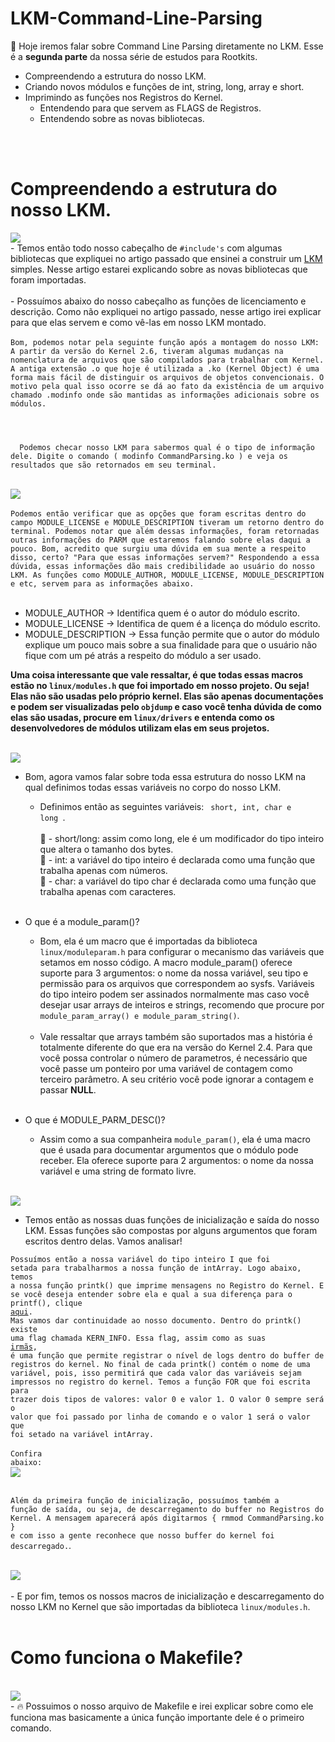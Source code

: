 # LKM-Command-Line-Parsing

  👾 Hoje iremos falar sobre Command Line Parsing diretamente no LKM. Esse é a <b>segunda parte</b> da nossa série de estudos para Rootkits.


  - Compreendendo a estrutura do nosso LKM.
  - Criando novos módulos e funções de int, string, long, array e short.
  - Imprimindo as funções nos Registros do Kernel.
    - Entendendo para que servem as FLAGS de Registros.
    - Entendendo sobre as novas bibliotecas.
<br>
<br>

# Compreendendo a estrutura do nosso LKM.

<img src="https://imgur.com/oAcCbs8.png">
<br>
  - Temos então todo nosso cabeçalho de <code>#include's</code> com algumas bibliotecas que expliquei no artigo passado que ensinei a construir um <a href="https://github.com/MarktwainSTDLL/Linux-Kernel-Module-basic-explanation/">LKM</a> simples. Nesse artigo estarei explicando sobre as novas bibliotecas que foram importadas.
  <br>
  <br>
  - Possuímos abaixo do nosso cabeçalho as funções de licenciamento e descrição. Como não expliquei no artigo passado, nesse artigo irei explicar para que elas servem e como vê-las em nosso LKM montado.
  <br><br>
  <code>Bom, podemos notar pela seguinte função após a montagem do nosso LKM: A partir da versão do Kernel 2.6, tiveram algumas mudanças na nomenclatura de arquivos que são compilados para trabalhar com Kernel. A antiga extensão .o que hoje é utilizada a .ko (Kernel Object) é uma forma mais fácil de distinguir os arquivos de objetos convencionais. O motivo pela qual isso ocorre se dá ao fato da existência de um arquivo chamado .modinfo onde são mantidas as informações adicionais sobre os módulos.
  <br>
  <br>
  Podemos checar nosso LKM para sabermos qual é o tipo de informação dele. Digite o comando ( modinfo CommandParsing.ko ) e veja os resultados que são retornados em seu terminal.
 </code>
 <br>
 <br>
 <img src="https://imgur.com/Ej6qWOt.png">
 <br><br>
 <code>Podemos então verificar que as opções que foram escritas dentro do campo MODULE_LICENSE e MODULE_DESCRIPTION tiveram um retorno dentro do terminal. Podemos notar que além dessas informações, foram retornadas outras informações do PARM que estaremos falando sobre elas daqui a pouco. Bom, acredito que surgiu uma dúvida em sua mente a respeito disso, certo? "Para que essas informações servem?" Respondendo a essa dúvida, essas informações dão mais credibilidade ao usuário do nosso LKM. As funções como MODULE_AUTHOR, MODULE_LICENSE, MODULE_DESCRIPTION e etc, servem para as informações abaixo.</code>
<br><br>

  - MODULE_AUTHOR -> Identifica quem é o autor do módulo escrito.
  - MODULE_LICENSE -> Identifica de quem é a licença do módulo escrito.
  - MODULE_DESCRIPTION -> Essa função permite que o autor do módulo explique um pouco mais sobre a sua finalidade para que o usuário não fique com um pé atrás a respeito do módulo a ser usado.

  <b>Uma coisa interessante que vale ressaltar, é que todas essas macros estão no <code>linux/modules.h</code> que foi importado em nosso projeto. Ou seja! Elas não são usadas pelo próprio kernel. Elas são apenas documentações e podem ser visualizadas pelo <code>objdump</code> e caso você tenha dúvida de como elas são usadas, procure em <code>linux/drivers</code> e entenda como os desenvolvedores de módulos utilizam elas em seus projetos.</b>
<br><br>

<img src="https://imgur.com/bYERex4.png">
<br>

 - Bom, agora vamos falar sobre toda essa estrutura do nosso LKM na qual definimos todas essas variáveis no corpo do nosso LKM.
    - Definimos então as seguintes variáveis: <code> short, int, char e long </code>.
    <br><br>
    🌟 - short/long: assim como long, ele é um modificador do tipo inteiro que altera o tamanho dos bytes.<br>
    🌟 - int: a variável do tipo inteiro é declarada como uma função que trabalha apenas com números.<br>
    🌟 - char: a variável do tipo char é declarada como uma função que trabalha apenas com caracteres.<br>
    <br>
    
  - O que é a module_param()?
    - Bom, ela é um macro que é importadas da biblioteca <code>linux/moduleparam.h</code> para configurar o mecanismo das variáveis que setamos em nosso código. A macro module_param() oferece suporte para 3 argumentos: o nome da nossa variável, seu tipo e permissão para os arquivos que correspondem ao sysfs. Variáveis do tipo inteiro podem ser assinados normalmente mas caso você desejar usar arrays de inteiros e strings, recomendo que procure por <code>module_param_array() e module_param_string()</code>.
    <br><br>
    - Vale ressaltar que arrays também são suportados mas a história é totalmente diferente do que era na versão do Kernel 2.4. Para que você possa controlar o número de parametros, é necessário que você passe um ponteiro por uma variável de contagem como terceiro parâmetro. A seu critério você pode ignorar a contagem e passar <b>NULL</b>.
    <br><br>
    
 - O que é MODULE_PARM_DESC()?
    - Assim como a sua companheira <code>module_param()</code>, ela é uma macro que é usada para documentar argumentos que o módulo pode receber. Ela oferece suporte para 2 argumentos: o nome da nossa variável e uma string de formato livre.
    <br><br>

<img src="https://imgur.com/lYvbnWa.png">
<br>

  - Temos então as nossas duas funções de inicialização e saída do nosso LKM. Essas funções são compostas por alguns argumentos que foram escritos dentro delas. Vamos analisar!
   
   <code>Possuímos então a nossa variável do tipo inteiro I que foi setada para trabalharmos a nossa função de intArray. Logo abaixo, temos a nossa função printk() que imprime mensagens no Registro do Kernel. E se você deseja entender sobre ela e qual a sua diferença para o printf(), clique <a href="https://github.com/MarktwainSTDLL/Linux-Kernel-Module-basic-explanation/">aqui</a>. Mas vamos dar continuidade ao nosso documento. Dentro do printk() existe uma flag chamada KERN_INFO. Essa flag, assim como as suas <a href="https://www.kernel.org/doc/html/latest/core-api/printk-basics.html">irmãs</a>, é uma função que permite registrar o nível de logs dentro do buffer de registros do kernel. No final de cada printk() contém o nome de uma variável, pois, isso permitirá que cada valor das variáveis sejam impressos no registro do kernel. Temos a função FOR que foi escrita para trazer dois tipos de valores: valor 0 e valor 1. O valor 0 sempre será o valor que foi passado por linha de comando e o valor 1 será o valor que foi setado na variável intArray.</code>
<br><br>
<code>Confira abaixo:</code><br>
<img src="https://imgur.com/HEoxhpq.png">
<br><br>

  <code>Além da primeira função de inicialização, possuímos também a função de saída, ou seja, de descarregamento do buffer no Registros do Kernel. A mensagem aparecerá após digitarmos { rmmod CommandParsing.ko } e com isso a gente reconhece que nosso buffer do kernel foi descarregado.</code>.
<br><br>

<img src="https://imgur.com/p2RykqD.png">
<br><br>
  - E por fim, temos os nossos macros de inicialização e descarregamento do nosso LKM no Kernel que são importadas da biblioteca <code>linux/modules.h</code>.
<br><br>

<h1> Como funciona o Makefile? </h1>

<br>
<img src="https://imgur.com/mvSTHSO.png"><br>
  - 🔥 Possuimos o nosso arquivo de Makefile e irei explicar sobre como ele funciona mas basicamente a única função importante dele é o primeiro comando.
